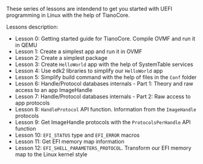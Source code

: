 These series of lessons are intendend to get you started with UEFI programming in Linux with the help of TianoCore.

Lessons description:

- Lesson 0: Getting started guide for TianoCore. Compile OVMF and run it in QEMU
- Lesson 1: Create a simplest app and run it in OVMF
- Lesson 2: Create a simplest package
- Lesson 3: Create `HelloWorld` app with the help of SystemTable services
- Lesson 4: Use edk2 libraries to simplify our `HelloWorld` app
- Lesson 5: Simplify build command with the help of files in the `Conf` folder
- Lesson 6: Handle/Protocol databases internals - Part 1: Theory and raw access to an app ImageHandle
- Lesson 7: Handle/Protocol databases internals - Part 2: Raw access to app protocols
- Lesson 8: `HandleProtocol` API function. Information from the `ImageHandle` protocols
- Lesson 9: Get ImageHandle protocols with the `ProtocolsPerHandle` API function
- Lesson 10: `EFI_STATUS` type and `EFI_ERROR` macros
- Lesson 11: Get EFI memory map information
- Lesson 12: `EFI_SHELL_PARAMETERS_PROTOCOL`. Transform our EFI memory map to the Linux kernel style

